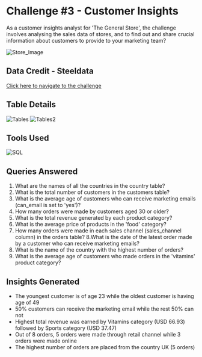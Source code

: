 
# Challenge #3 - Customer Insights

As a customer insights analyst for 'The General Store', the challenge involves analysing the sales data of stores, and to 
find out and share crucial information about customers to provide to your marketing team?

![Store_Image](https://www.steeldata.org.uk/sql3.jpg)




## Data Credit - Steeldata

[Click here to navigate to the challenge ](https://www.steeldata.org.uk/sql3.html)
## Table Details

![Tables](https://www.steeldata.org.uk/sql3tables1.png)
![Tables2](https://www.steeldata.org.uk/sql3tables2.png)




## Tools Used

![SQL](https://www.bconcepts.pt/wp-content/uploads/2020/11/Microsoft-SQL-Server.png)
## Queries Answered

1. What are the names of all the countries in the country table?
2. What is the total number of customers in the customers table?
3. What is the average age of customers who can receive marketing emails (can_email is set to 'yes')?
4. How many orders were made by customers aged 30 or older?
5. What is the total revenue generated by each product category?
6. What is the average price of products in the 'food' category?
7. How many orders were made in each sales channel (sales_channel column) in the orders table?
8.What is the date of the latest order made by a customer who can receive marketing emails?
9. What is the name of the country with the highest number of orders?
10. What is the average age of customers who made orders in the 'vitamins' product category?
## Insights Generated

- The youngest customer is of age 23 while the oldest customer is having age of 49
- 50% customers can receive the marketing email while the rest 50% can not
- Highest total revenue was earned by Vitamins category (USD 66.93) followed by Sports category (USD 37.47)
- Out of 8 orders, 5 orders were made through retail channel while 3 orders were made online
- The highest number of orders are placed from the country UK (5 orders)